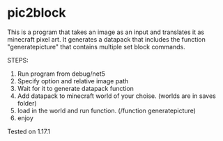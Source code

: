 # pic2block

This is a program that takes an image as an input and translates it as minecraft pixel art.
It generates a datapack that includes the function "generatepicture" that contains multiple set block commands.

STEPS:
  1. Run program from debug/net5
  2. Specify option and relative image path
  3. Wait for it to generate datapack function
  4. Add datapack to minecraft world of your choise. (worlds are in saves folder)
  5. load in the world and run function. (/function generatepicture)
  6. enjoy

Tested on 1.17.1
